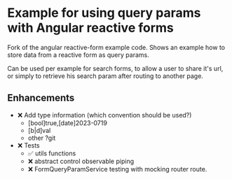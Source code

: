 # Example for using query params with Angular reactive forms

Fork of the angular reactive-form example code. 
Shows an example how to store data from a reactive form as query params.

Can be used per example for search forms, to allow a user to share it's url, or simply to retrieve his search param after routing to another page.

## Enhancements 

- ❌ Add type information (which convention should be used?)
    - [bool]true,[date]2023-0719
    - [b|d]val
    - other ?git 
- ❌ Tests
    - ✅ utils functions
    - ❌ abstract control observable piping
    - ❌ FormQueryParamService testing with mocking router route.

